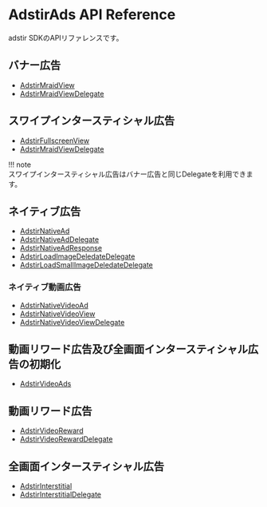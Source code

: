 # AdstirAds API Reference

adstir SDKのAPIリファレンスです。

## バナー広告

* [AdstirMraidView](banner/AdstirMraidView-Class-Reference.md)
* [AdstirMraidViewDelegate](banner/AdstirMraidViewDelegate-Protocol-Reference.md)

## スワイプインタースティシャル広告

* [AdstirFullscreenView](swipe/AdstirFullscreenView-Class-Reference.md)
* [AdstirMraidViewDelegate](banner/AdstirMraidViewDelegate-Protocol-Reference.md)

!!! note    
    スワイプインタースティシャル広告はバナー広告と同じDelegateを利用できます。

## ネイティブ広告

* [AdstirNativeAd](native/AdstirNativeAd-Class-Reference.md)
* [AdstirNativeAdDelegate](native/AdstirNativeAdDelegate-Protocol-Reference.md)
* [AdstirNativeAdResponse](native/AdstirNativeAdResponse-Class-Reference.md)
* [AdstirLoadImageDeledateDelegate](native/AdstirLoadImageDeledate-Protocol-Reference.md)
* [AdstirLoadSmallImageDeledateDelegate](native/AdstirLoadSmallImageDeledate-Protocol-Reference.md)

### ネイティブ動画広告

* [AdstirNativeVideoAd](native/video/AdstirNativeVideoAd-Class-Reference.md)
* [AdstirNativeVideoView](native/video/AdstirNativeVideoView-Class-Reference.md)
* [AdstirNativeVideoViewDelegate](native/video/AdstirNativeVideoViewDelegate-Protocol-Reference.md)

## 動画リワード広告及び全画面インタースティシャル広告の初期化

* [AdstirVideoAds](AdstirVideoAds-Class-Reference.md)

## 動画リワード広告

* [AdstirVideoReward](video/AdstirVideoReward-Class-Reference.md)
* [AdstirVideoRewardDelegate](video/AdstirVideoRewardDelegate-Protocol-Reference.md)

## 全画面インタースティシャル広告

* [AdstirInterstitial](interstitial/AdstirInterstitial-Class-Reference.md)
* [AdstirInterstitialDelegate](interstitial/AdstirInterstitialDelegate-Protocol-Reference.md)

